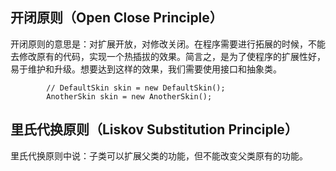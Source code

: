## 开闭原则（Open Close Principle）

开闭原则的意思是：对扩展开放，对修改关闭。在程序需要进行拓展的时候，不能去修改原有的代码，实现一个热插拔的效果。简言之，是为了使程序的扩展性好，易于维护和升级。想要达到这样的效果，我们需要使用接口和抽象类。

```
        // DefaultSkin skin = new DefaultSkin();
        AnotherSkin skin = new AnotherSkin();
```

## 里氏代换原则（Liskov Substitution Principle）

里氏代换原则中说：子类可以扩展父类的功能，但不能改变父类原有的功能。